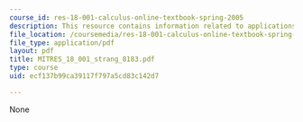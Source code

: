 ```yaml
---
course_id: res-18-001-calculus-online-textbook-spring-2005
description: This resource contains information related to applications of integral.
file_location: /coursemedia/res-18-001-calculus-online-textbook-spring-2005/ecf137b99ca39117f797a5cd83c142d7_MITRES_18_001_strang_8183.pdf
file_type: application/pdf
layout: pdf
title: MITRES_18_001_strang_8183.pdf
type: course
uid: ecf137b99ca39117f797a5cd83c142d7

---
```

None
